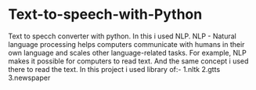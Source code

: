 # Text-to-speech-with-Python
Text to specch converter with python. In this i used NLP.
NLP - Natural language processing helps computers communicate with humans in their own language and scales other language-related tasks. For example, NLP makes it possible for computers to read text. And the same concept i used there to read the text.
In this project i used library of:-
1.nltk
2.gtts
3.newspaper

